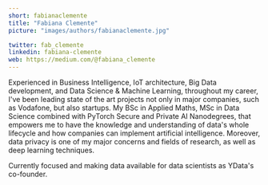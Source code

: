 ```yaml
---
short: fabianaclemente
title: "Fabiana Clemente"
picture: "images/authors/fabianaclemente.jpg"

twitter: fab_clemente
linkedin: fabiana-clemente
web: https://medium.com/@fabiana_clemente
---
```


Experienced in Business Intelligence, IoT architecture, Big Data development, and Data Science & Machine Learning, throughout my career, I've been leading state of the art projects not only in major companies, such as Vodafone, but also startups. My BSc in Applied Maths, MSc in Data Science combined with PyTorch Secure and Private AI Nanodegrees, that empowers me to have the knowledge and understanding of data's whole lifecycle and how companies can implement artificial intelligence. Moreover, data privacy is one of my major concerns and fields of research, as well as deep learning techniques.

Currently focused and making data available for data scientists as YData's co-founder.